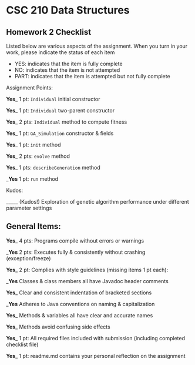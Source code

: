 # CSC 210 Data Structures
## Homework 2 Checklist

Listed below are various aspects of the assignment.  When you turn in
your work, please indicate the status of each item

- YES: indicates that the item is fully complete
- NO: indicates that the item is not attempted
- PART: indicates that the item is attempted but not fully complete


Assignment Points:

__Yes___ 1 pt: `Individual` initial constructor

__Yes___ 1 pt: `Individual` two-parent constructor

__Yes___ 2 pts: `Individual` method to compute fitness

__Yes___ 1 pt: `GA_Simulation` constructor & fields

__Yes___ 1 pt: `init` method

__Yes___ 2 pts: `evolve` method

__Yes___ 1 pts: `describeGeneration` method

___Yes__ 1 pt: `run` method


Kudos:

_____ (Kudos!) Exploration of genetic algorithm performance under different parameter settings


## General Items:

__Yes___ 4 pts: Programs compile without errors or warnings

___Yes__ 2 pts: Executes fully & consistently without crashing (exception/freeze)

__Yes___ 2 pt: Complies with style guidelines (missing items 1 pt each):

  ___Yes__ Classes & class members all have Javadoc header comments

  __Yes___ Clear and consistent indentation of bracketed sections

  ___Yes__ Adheres to Java conventions on naming & capitalization

  __Yes___ Methods & variables all have clear and accurate names

  __Yes___ Methods avoid confusing side effects

__Yes___ 1 pt: All required files included with submission (including completed checklist file)

__Yes___ 1 pt: readme.md contains your personal reflection on the assignment

